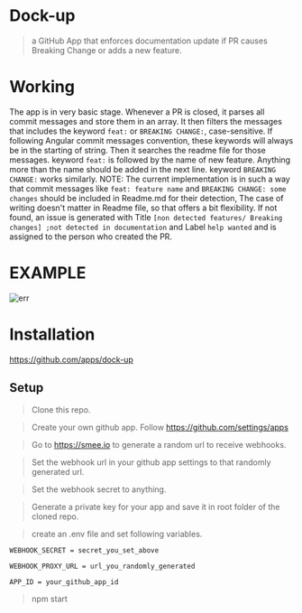 # Dock-up

> a GitHub App that enforces documentation update if PR causes Breaking Change or adds a new feature.

# Working
The app is in very basic stage. Whenever a PR is closed, it parses all commit messages and store them in an array. It then filters the messages that includes the keyword `feat:` or `BREAKING CHANGE:`, case-sensitive. If following Angular commit messages convention, these keywords will always be in the starting of string. Then it searches the readme file for those messages.
keyword `feat:` is followed by the name of new feature. Anything more than the name should be added in the next line.
keyword `BREAKING CHANGE:` works similarly.
NOTE: The current implementation is in such a way that commit messages like `feat: feature name` and `BREAKING CHANGE: some changes` should be included in Readme.md for their detection, The case of writing doesn't matter in Readme file, so that offers a bit flexibility.
If not found, an issue is generated with Title `[non detected features/ Breaking changes] ;not detected in documentation` and Label `help wanted` and is assigned to the person who created the PR.

# EXAMPLE
![err](https://user-images.githubusercontent.com/30005173/37494788-66f02668-28d0-11e8-93cd-6b4ccc2d68c0.PNG)

# Installation 
https://github.com/apps/dock-up

## Setup

> Clone this repo.

> Create your own github app. Follow https://github.com/settings/apps

> Go to https://smee.io to generate a random url to receive webhooks.

> Set the webhook url in your github app settings to that randomly generated url.

> Set the webhook secret to anything.

> Generate a private key for your app and save it in root folder of the cloned repo.

> create an .env file and set following variables.

  ```
  WEBHOOK_SECRET = secret_you_set_above
  
  WEBHOOK_PROXY_URL = url_you_randomly_generated
  
  APP_ID = your_github_app_id
  ```
> npm start




